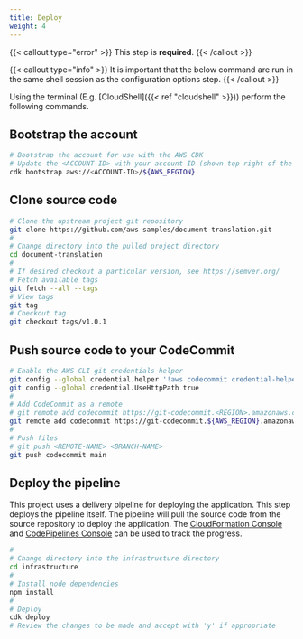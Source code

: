 ```yaml
---
title: Deploy
weight: 4
---
```


<!--
Copyright Amazon.com, Inc. or its affiliates. All Rights Reserved.
SPDX-License-Identifier: MIT-0
-->

{{< callout type="error" >}}
This step is **required**.
{{< /callout >}}

{{< callout type="info" >}}
It is important that the below command are run in the same shell session as the configuration options step. 
{{< /callout >}}

Using the terminal (E.g. [CloudShell]({{< ref "cloudshell" >}})) perform the following commands. 

## Bootstrap the account

```sh
# Bootstrap the account for use with the AWS CDK
# Update the <ACCOUNT-ID> with your account ID (shown top right of the AWS Console)
cdk bootstrap aws://<ACCOUNT-ID>/${AWS_REGION}
```

## Clone source code

```sh
# Clone the upstream project git repository
git clone https://github.com/aws-samples/document-translation.git
#
# Change directory into the pulled project directory
cd document-translation
# 
# If desired checkout a particular version, see https://semver.org/
# Fetch available tags
git fetch --all --tags
# View tags
git tag
# Checkout tag
git checkout tags/v1.0.1
```

## Push source code to your CodeCommit
```sh
# Enable the AWS CLI git credentials helper
git config --global credential.helper '!aws codecommit credential-helper $@'
git config --global credential.UseHttpPath true
# 
# Add CodeCommit as a remote
# git remote add codecommit https://git-codecommit.<REGION>.amazonaws.com/v1/repos/<REPO-NAME>
git remote add codecommit https://git-codecommit.${AWS_REGION}.amazonaws.com/v1/repos/${sourceGitRepo}
# 
# Push files
# git push <REMOTE-NAME> <BRANCH-NAME>
git push codecommit main
```

## Deploy the pipeline

This project uses a delivery pipeline for deploying the application. This step deploys the pipeline itself. The pipeline will pull the source code from the source repository to deploy the application. The [CloudFormation Console](https://console.aws.amazon.com/cloudformation/home) and [CodePipelines Console](https://console.aws.amazon.com/codesuite/codepipeline/home) can be used to track the progress.

```sh
#
# Change directory into the infrastructure directory
cd infrastructure
# 
# Install node dependencies
npm install
# 
# Deploy
cdk deploy
# Review the changes to be made and accept with 'y' if appropriate
```